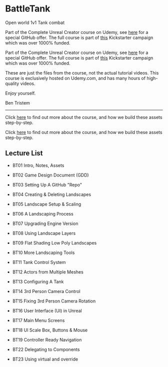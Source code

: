# BattleTank
Open world 1v1 Tank combat

Part of the Complete Unreal Creator course on Udemy, see [here](https://www.udemy.com/unrealcourse?couponCode=GitHubSpecial) for a special GitHub offer. The full course is part of [this](https://www.kickstarter.com/projects/bentristem/learn-to-make-video-games-unreal-developer-course) Kickstarter campaign which was over 1000% funded. 

Part of the Complete Unreal Creator course on Udemy, see [here](https://www.udemy.com/unrealcourse?couponCode=GitHubDiscount) for a special GitHub offer. The full course is part of [this](https://www.kickstarter.com/projects/bentristem/learn-to-make-video-games-unreal-developer-course) Kickstarter campaign which was over 1000% funded. 
 
These are just the files from the course, not the actual tutorial videos. This course is exclusively hosted on Udemy.com, and has many hours of high-quality videos. 

Enjoy yourself.

Ben Tristem 
 
--- 
 
Click [here](https://www.udemy.com/unrealcourse?couponCode=GitHubSpecial) to find out more about the course, and how we build these assets step-by-step. 

Click [here](https://www.udemy.com/unrealcourse?couponCode=GitHubDiscount) to find out more about the course, and how we build these assets step-by-step. 

## Lecture List 

* BT01 Intro, Notes, Assets
* BT02 Game Design Document (GDD)
* BT03 Setting Up A GitHub "Repo"
* BT04 Creating & Deleting Landscapes
* BT05 Landscape Setup & Scaling
* BT06 A Landscaping Process
* BT07 Upgrading Engine Version
* BT08 Using Landscape Layers
* BT09 Flat Shading Low Poly Landscapes
* BT10 More Landscaping Tools
* BT11 Tank Control System
* BT12 Actors from Multiple Meshes
* BT13 Configuring A Tank
* BT14 3rd Person Camera Control
* BT15 Fixing 3rd Person Camera Rotation
* BT16 User Interface (UI) in Unreal
* BT17 Main Menu Screens
* BT18 UI Scale Box, Buttons & Mouse
* BT19 Controller Ready Navigation

* BT22 Delegating to Components
* BT23 Using virtual and override